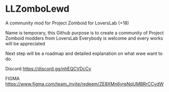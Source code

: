 # LLZomboLewd
A community mod for Project Zomboid for LoversLab (+18)

Name is temporary, this Github purpose is to create a community of Project Zomboid modders from LoversLab
Everybody is welcome and every works will be appreciated

Next step will be a roadmap and detailed explanation on what wwe want to do.

Discord 
https://discord.gg/nhEQCVDcCv

FIGMA 
https://www.figma.com/team_invite/redeem/ZE8XMn6yreNqUMBRrCCvdW
